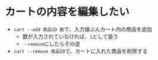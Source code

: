 # カートの内容を編集したい

- `cart --add 商品ID 数`で、入力値ぶんカート内の商品を追加
    - 数が入力されていなければ、`1`として扱う
    - `--remove`にしたらその逆
- `cart --remove 商品ID`で、カートに入れた商品を削除する
